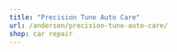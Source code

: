 ```yaml
---
title: "Precision Tune Auto Care"
url: /anderson/precision-tune-auto-care/
shop: car repair
---
```

